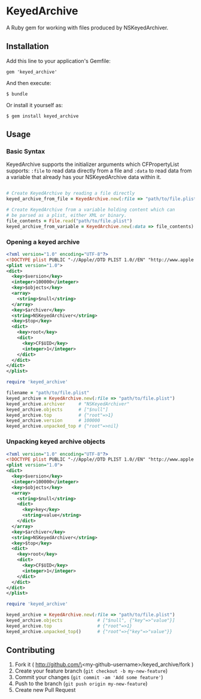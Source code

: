 # KeyedArchive

A Ruby gem for working with files produced by NSKeyedArchiver.

## Installation

Add this line to your application's Gemfile:

    gem 'keyed_archive'

And then execute:

    $ bundle

Or install it yourself as:

    $ gem install keyed_archive

## Usage

### Basic Syntax

KeyedArchive supports the initializer arguments which CFPropertyList supports: `:file` to read data directly from a file and `:data` to read data from a variable that already has your NSKeyedArchive data within it.

```ruby

# Create KeyedArchive by reading a file directly
keyed_archive_from_file = KeyedArchive.new(:file => "path/to/file.plist")

# Create KeyedArchive from a variable holding content which can 
# be parsed as a plist, either XML or binary. 
file_contents = File.read("path/to/file.plist")
keyed_archive_from_variable = KeyedArchive.new(:data => file_contents)

```

### Opening a keyed archive
```xml
<?xml version="1.0" encoding="UTF-8"?>
<!DOCTYPE plist PUBLIC "-//Apple//DTD PLIST 1.0//EN" "http://www.apple.com/DTDs/PropertyList-1.0.dtd">
<plist version="1.0">
<dict>
  <key>$version</key>
  <integer>100000</integer>
  <key>$objects</key>
  <array>
    <string>$null</string>
  </array>
  <key>$archiver</key>
  <string>NSKeyedArchiver</string>
  <key>$top</key>
  <dict>
    <key>root</key>
    <dict>
      <key>CF$UID</key>
      <integer>1</integer>
    </dict>
  </dict>
</dict>
</plist>
```

```ruby
require 'keyed_archive'

filename = "path/to/file.plist"
keyed_archive = KeyedArchive.new(:file => "path/to/file.plist")
keyed_archive.archiver     # "NSKeyedArchiver"
keyed_archive.objects      # ["$null"]
keyed_archive.top          # {"root"=>1}
keyed_archive.version      # 100000
keyed_archive.unpacked_top # {"root"=>nil}
```

### Unpacking keyed archive objects
```xml
<?xml version="1.0" encoding="UTF-8"?>
<!DOCTYPE plist PUBLIC "-//Apple//DTD PLIST 1.0//EN" "http://www.apple.com/DTDs/PropertyList-1.0.dtd">
<plist version="1.0">
<dict>
  <key>$version</key>
  <integer>100000</integer>
  <key>$objects</key>
  <array>
    <string>$null</string>
    <dict>
      <key>key</key>
      <string>value</string>
    </dict>
  </array>
  <key>$archiver</key>
  <string>NSKeyedArchiver</string>
  <key>$top</key>
  <dict>
    <key>root</key>
    <dict>
      <key>CF$UID</key>
      <integer>1</integer>
    </dict>
  </dict>
</dict>
</plist>
```

```ruby
require 'keyed_archive'

keyed_archive = KeyedArchive.new(:file => "path/to/file.plist")
keyed_archive.objects             # ["$null", {"key"=>"value"}]
keyed_archive.top                 # {"root"=>1}
keyed_archive.unpacked_top()      # {"root"=>{"key"=>"value"}}
```

## Contributing

1. Fork it ( http://github.com/\<my-github-username\>/keyed_archive/fork )
2. Create your feature branch (`git checkout -b my-new-feature`)
3. Commit your changes (`git commit -am 'Add some feature'`)
4. Push to the branch (`git push origin my-new-feature`)
5. Create new Pull Request
